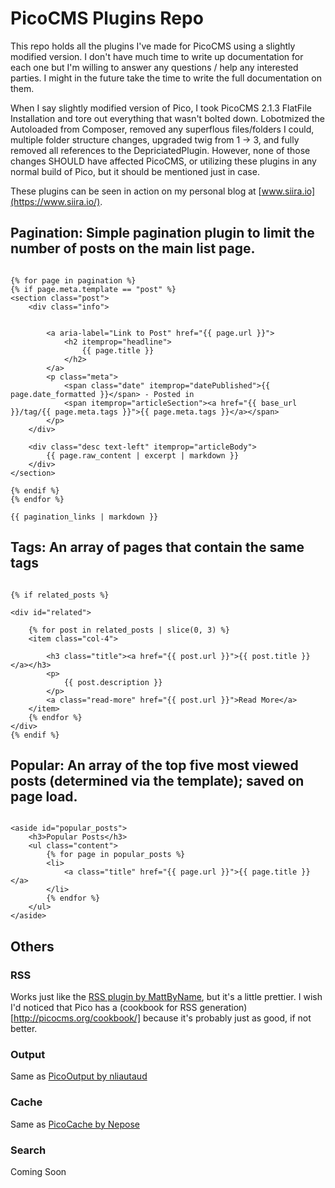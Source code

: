 # PicoCMS Plugins Repo

This repo holds all the plugins I've made for PicoCMS using a slightly modified version. I don't have much time to write up documentation for each one but I'm willing to answer any questions / help any interested parties. I might in the future take the time to write the full documentation on them.

When I say slightly modified version of Pico, I took PicoCMS 2.1.3 FlatFile Installation and tore out everything that wasn't bolted down. Lobotmized the Autoloaded from Composer, removed any superflous files/folders I could, multiple folder structure changes, upgraded twig from 1 -> 3, and fully removed all references to the DepriciatedPlugin. However, none of those changes SHOULD have affected PicoCMS, or utilizing these plugins in any normal build of Pico, but it should be mentioned just in case.

These plugins can be seen in action on my personal blog at [www.siira.io](https://www.siira.io/).

## Pagination: Simple pagination plugin to limit the number of posts on the main list page.
~~~twig

{% for page in pagination %}
{% if page.meta.template == "post" %}
<section class="post">
	<div class="info">


		<a aria-label="Link to Post" href="{{ page.url }}">
			<h2 itemprop="headline">
				{{ page.title }}
			</h2>
		</a>
		<p class="meta">
			<span class="date" itemprop="datePublished">{{ page.date_formatted }}</span> - Posted in
			<span itemprop="articleSection"><a href="{{ base_url }}/tag/{{ page.meta.tags }}">{{ page.meta.tags }}</a></span>
		</p>
	</div>

	<div class="desc text-left" itemprop="articleBody">
		{{ page.raw_content | excerpt | markdown }}
	</div>
</section>

{% endif %}
{% endfor %}

{{ pagination_links | markdown }}

~~~

## Tags: An array of pages that contain the same tags
~~~twig

{% if related_posts %}

<div id="related">

	{% for post in related_posts | slice(0, 3) %}
	<item class="col-4">

		<h3 class="title"><a href="{{ post.url }}">{{ post.title }}</a></h3>
		<p>
			{{ post.description }}
		</p>
		<a class="read-more" href="{{ post.url }}">Read More</a>
	</item>
	{% endfor %}
</div>
{% endif %}

~~~



## Popular: An array of the top five most viewed posts (determined via the template); saved on page load.
~~~twig

<aside id="popular_posts">
	<h3>Popular Posts</h3>
	<ul class="content">
		{% for page in popular_posts %}
		<li>
			<a class="title" href="{{ page.url }}">{{ page.title }}</a>
		</li>
		{% endfor %}
	</ul>
</aside>

~~~

## Others

### RSS

Works just like the [RSS plugin by MattByName](https://github.com/MattByName/Pico-RssMaker), but it's a little prettier. I wish I'd noticed that Pico has a (cookbook for RSS generation)[http://picocms.org/cookbook/] because it's probably just as good, if not better.

### Output
Same as [PicoOutput by nliautaud]([https://github.com/nliautaud/pico-output)

### Cache
Same as [PicoCache by Nepose](https://github.com/Nepose/pico_cache/)


### Search
Coming Soon